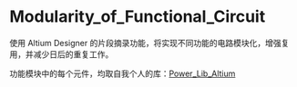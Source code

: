 # Modularity_of_Functional_Circuit
使用 Altium Designer 的片段摘录功能，将实现不同功能的电路模块化，增强复用，并减少日后的重复工作。

功能模块中的每个元件，均取自我个人的库：[Power_Lib_Altium](https://github.com/linyuxuanlin/Power_Lib_Altium)